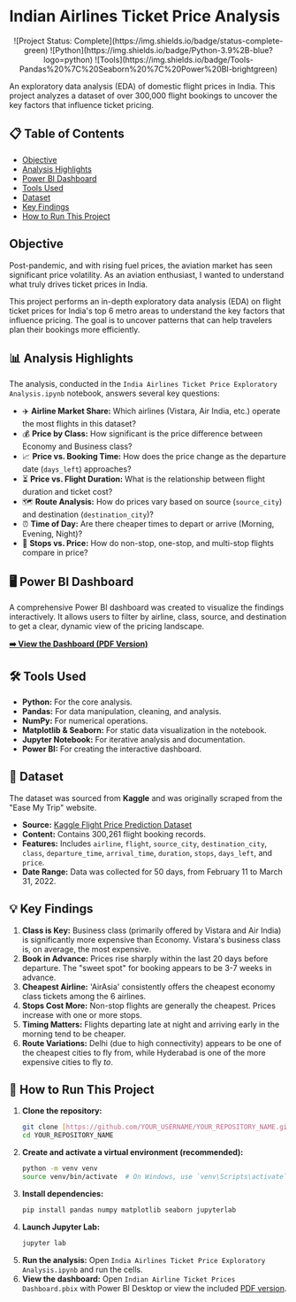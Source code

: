 # Indian Airlines Ticket Price Analysis

<div align="center">
![Project Status: Complete](https://img.shields.io/badge/status-complete-green)
![Python](https://img.shields.io/badge/Python-3.9%2B-blue?logo=python)
![Tools](https://img.shields.io/badge/Tools-Pandas%20%7C%20Seaborn%20%7C%20Power%20BI-brightgreen)
</div>

An exploratory data analysis (EDA) of domestic flight prices in India. This project analyzes a dataset of over 300,000 flight bookings to uncover the key factors that influence ticket pricing.

## 📋 Table of Contents
- [Objective](#objective)
- [Analysis Highlights](#-analysis-highlights)
- [Power BI Dashboard](#-power-bi-dashboard)
- [Tools Used](#-tools-used)
- [Dataset](#-dataset)
- [Key Findings](#-key-findings)
- [How to Run This Project](#-how-to-run-this-project)

## Objective

Post-pandemic, and with rising fuel prices, the aviation market has seen significant price volatility. As an aviation enthusiast, I wanted to understand what truly drives ticket prices in India.

This project performs an in-depth exploratory data analysis (EDA) on flight ticket prices for India's top 6 metro areas to understand the key factors that influence pricing. The goal is to uncover patterns that can help travelers plan their bookings more efficiently.

## 📊 Analysis Highlights

The analysis, conducted in the `India Airlines Ticket Price Exploratory Analysis.ipynb` notebook, answers several key questions:

* ✈️ **Airline Market Share:** Which airlines (Vistara, Air India, etc.) operate the most flights in this dataset?
* 💰 **Price by Class:** How significant is the price difference between Economy and Business class?
* 📈 **Price vs. Booking Time:** How does the price change as the departure date (`days_left`) approaches?
* ⏳ **Price vs. Flight Duration:** What is the relationship between flight duration and ticket cost?
* 🗺️ **Route Analysis:** How do prices vary based on source (`source_city`) and destination (`destination_city`)?
* ⏰ **Time of Day:** Are there cheaper times to depart or arrive (Morning, Evening, Night)?
* 🛑 **Stops vs. Price:** How do non-stop, one-stop, and multi-stop flights compare in price?

## 🖥️ Power BI Dashboard

A comprehensive Power BI dashboard was created to visualize the findings interactively. It allows users to filter by airline, class, source, and destination to get a clear, dynamic view of the pricing landscape.

**[➡️ View the Dashboard (PDF Version)](./Indian%20Airline%20Ticket%20Prices%20Dashboard.pdf)**

## 🛠️ Tools Used

* **Python:** For the core analysis.
* **Pandas:** For data manipulation, cleaning, and analysis.
* **NumPy:** For numerical operations.
* **Matplotlib & Seaborn:** For static data visualization in the notebook.
* **Jupyter Notebook:** For iterative analysis and documentation.
* **Power BI:** For creating the interactive dashboard.

## 💾 Dataset

The dataset was sourced from **Kaggle** and was originally scraped from the "Ease My Trip" website.

* **Source:** [Kaggle Flight Price Prediction Dataset](https://www.kaggle.com/datasets/shubhambathwal/flight-price-prediction)
* **Content:** Contains 300,261 flight booking records.
* **Features:** Includes `airline`, `flight`, `source_city`, `destination_city`, `class`, `departure_time`, `arrival_time`, `duration`, `stops`, `days_left`, and `price`.
* **Date Range:** Data was collected for 50 days, from February 11 to March 31, 2022.

## 💡 Key Findings

1.  **Class is Key:** Business class (primarily offered by Vistara and Air India) is significantly more expensive than Economy. Vistara's business class is, on average, the most expensive.
2.  **Book in Advance:** Prices rise sharply within the last 20 days before departure. The "sweet spot" for booking appears to be 3-7 weeks in advance.
3.  **Cheapest Airline:** 'AirAsia' consistently offers the cheapest economy class tickets among the 6 airlines.
4.  **Stops Cost More:** Non-stop flights are generally the cheapest. Prices increase with one or more stops.
5.  **Timing Matters:** Flights departing late at night and arriving early in the morning tend to be cheaper.
6.  **Route Variations:** Delhi (due to high connectivity) appears to be one of the cheapest cities to fly from, while Hyderabad is one of the more expensive cities to fly *to*.

## 🚀 How to Run This Project

1.  **Clone the repository:**
    ```bash
    git clone [https://github.com/YOUR_USERNAME/YOUR_REPOSITORY_NAME.git](https://github.com/YOUR_USERNAME/YOUR_REPOSITORY_NAME.git)
    cd YOUR_REPOSITORY_NAME
    ```
2.  **Create and activate a virtual environment (recommended):**
    ```bash
    python -m venv venv
    source venv/bin/activate  # On Windows, use `venv\Scripts\activate`
    ```
3.  **Install dependencies:**
    ```bash
    pip install pandas numpy matplotlib seaborn jupyterlab
    ```
4.  **Launch Jupyter Lab:**
    ```bash
    jupyter lab
    ```
5.  **Run the analysis:**
    Open `India Airlines Ticket Price Exploratory Analysis.ipynb` and run the cells.
6.  **View the dashboard:**
    Open `Indian Airline Ticket Prices Dashboard.pbix` with Power BI Desktop or view the included [PDF version](./Indian%20Airline%20Ticket%20Prices%20Dashboard.pdf).